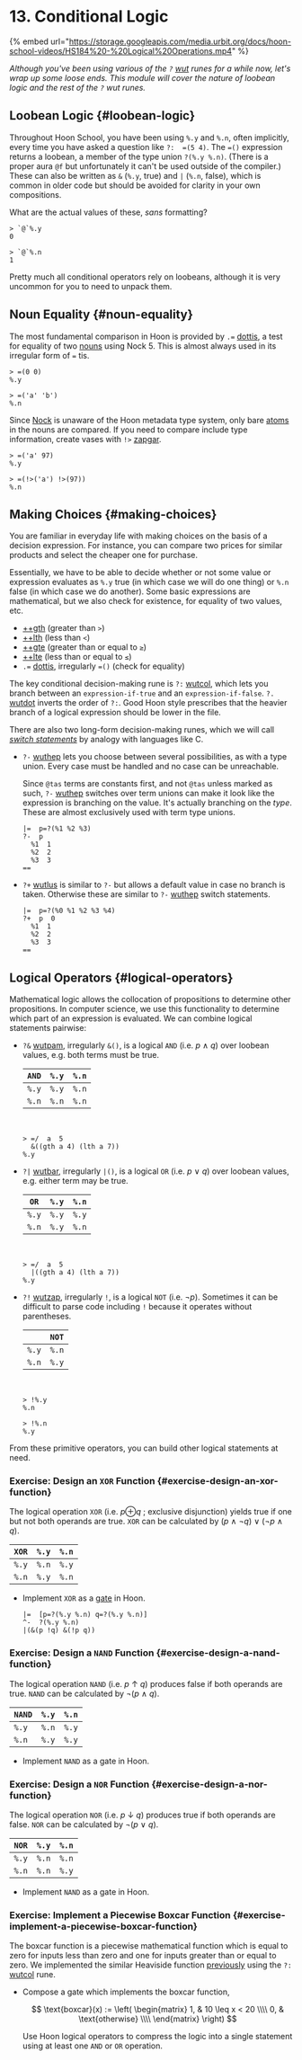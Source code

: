 # 13. Conditional Logic

{% embed url="https://storage.googleapis.com/media.urbit.org/docs/hoon-school-videos/HS184%20-%20Logical%20Operations.mp4" %}

_Although you've been using various of the `?` [wut](../../language/hoon/reference/rune/wut.md) runes for a while now, let's wrap up some loose ends. This module will cover the nature of loobean logic and the rest of the `?` wut runes._


## Loobean Logic {#loobean-logic}

Throughout Hoon School, you have been using `%.y` and `%.n`, often implicitly, every time you have asked a question like `?:  =(5 4)`. The `=()` expression returns a loobean, a member of the type union `?(%.y %.n)`. (There is a proper aura `@f` but unfortunately it can't be used outside of the compiler.)  These can also be written as `&` (`%.y`, true) and `|` (`%.n`, false), which is common in older code but should be avoided for clarity in your own compositions.

What are the actual values of these, _sans_ formatting?

```hoon
> `@`%.y
0

> `@`%.n
1
```

Pretty much all conditional operators rely on loobeans, although it is very uncommon for you to need to unpack them.


## Noun Equality {#noun-equality}

The most fundamental comparison in Hoon is provided by `.=` [dottis](../../language/hoon/reference/rune/dot.md#dottis), a test for equality of two [nouns](../../glossary/noun.md) using Nock 5. This is almost always used in its irregular form of `=` tis.

```hoon
> =(0 0)
%.y

> =('a' 'b')
%.n
```

Since [Nock](../../glossary/nock.md) is unaware of the Hoon metadata type system, only bare [atoms](../../glossary/atom.md) in the nouns are compared. If you need to compare include type information, create vases with `!>` [zapgar](../../language/hoon/reference/rune/zap.md#zapgar).

```hoon
> =('a' 97)
%.y

> =(!>('a') !>(97))
%.n
```


## Making Choices {#making-choices}

You are familiar in everyday life with making choices on the basis of a decision expression. For instance, you can compare two prices for similar products and select the cheaper one for purchase.

Essentially, we have to be able to decide whether or not some value or expression evaluates as `%.y` true (in which case we will do one thing) or `%.n` false (in which case we do another). Some basic expressions are mathematical, but we also check for existence, for equality of two values, etc.

- [++gth](../../language/hoon/reference/stdlib/1a.md#gth) (greater than `>`)
- [++lth](../../language/hoon/reference/stdlib/1a.md#lth) (less than `<`)  
- [++gte](../../language/hoon/reference/stdlib/1a.md#gte) (greater than or equal to `≥`)
- [++lte](../../language/hoon/reference/stdlib/1a.md#lte) (less than or equal to `≤`)
- `.=` [dottis](../../language/hoon/reference/rune/dot.md#dottis), irregularly `=()` (check for equality)

The key conditional decision-making rune is `?:` [wutcol](../../language/hoon/reference/rune/wut.md#wutcol), which lets you branch between an `expression-if-true` and an `expression-if-false`. `?.` [wutdot](../../language/hoon/reference/rune/wut.md#wutdot) inverts the order of `?:`. Good Hoon style prescribes that the heavier branch of a logical expression should be lower in the file.

There are also two long-form decision-making runes, which we will call [_switch statements_](https://en.wikipedia.org/wiki/Switch_statement) by analogy with languages like C.

- `?-` [wuthep](../../language/hoon/reference/rune/wut.md#wuthep) lets you choose between several possibilities, as with a type union. Every case must be handled and no case can be unreachable.

    Since `@tas` terms are constants first, and not `@tas` unless marked as such, `?-` [wuthep](../../language/hoon/reference/rune/wut.md#wuthep) switches over term unions can make it look like the expression is branching on the value. It's actually branching on the _type_. These are almost exclusively used with term type unions.

    ```hoon
    |=  p=?(%1 %2 %3)
    ?-  p
      %1  1
      %2  2
      %3  3
    ==
    ```

- `?+` [wutlus](../../language/hoon/reference/rune/wut.md#wutlus) is similar to `?-` but allows a default value in case no branch is taken. Otherwise these are similar to `?-` [wuthep](../../language/hoon/reference/rune/wut.md#wuthep) switch statements.

    ```hoon
    |=  p=?(%0 %1 %2 %3 %4)
    ?+  p  0
      %1  1
      %2  2
      %3  3
    ==
    ```

## Logical Operators {#logical-operators}

Mathematical logic allows the collocation of propositions to determine other propositions. In computer science, we use this functionality to determine which part of an expression is evaluated. We can combine logical statements pairwise:

- `?&` [wutpam](../../language/hoon/reference/rune/wut.md#wutpam), irregularly `&()`, is a logical `AND` (i.e. _p_ ∧ _q_) over loobean values, e.g. both terms must be true.

    |             `AND`            | `%.y` | `%.n` |
    |------------------------------|-------|-------|
    | `%.y` | `%.y` | `%.n` |
    | `%.n` | `%.n` | `%.n` |

    <br>

    ```hoon
    > =/  a  5
      &((gth a 4) (lth a 7))
    %.y
    ```

- `?|` [wutbar](../../language/hoon/reference/rune/wut.md#wutbar), irregularly `|()`, is a logical `OR` (i.e. _p_ ∨ _q_)  over loobean values, e.g. either term may be true.

    |             `OR`             | `%.y` | `%.n` |
    |------------------------------|-------|-------|
    | `%.y` | `%.y` | `%.y` |
    | `%.n` | `%.y` | `%.n` |

    <br>

    ```hoon
    > =/  a  5
      |((gth a 4) (lth a 7))
    %.y
    ```

- `?!` [wutzap](../../language/hoon/reference/rune/wut.md#wutzap), irregularly `!`, is a logical `NOT` (i.e. ¬*p*). Sometimes it can be difficult to parse code including `!` because it operates without parentheses.

    |                              | `NOT` |
    |------------------------------|-------|
    | `%.y` | `%.n` |
    | `%.n` | `%.y` |

    <br>

    ```hoon
    > !%.y
    %.n

    > !%.n
    %.y
    ```

From these primitive operators, you can build other logical statements at need.

### Exercise: Design an `XOR` Function {#exercise-design-an-xor-function}

The logical operation `XOR` (i.e. *p*⊕*q* ; exclusive disjunction) yields true if one but not both operands are true. `XOR` can be calculated by (_p_ ∧ ¬*q*) ∨ (¬*p* ∧ _q_).

|             `XOR`            | `%.y` | `%.n` |
|------------------------------|-------|-------|
| `%.y` | `%.n` | `%.y` |
| `%.n` | `%.y` | `%.n` |

- Implement `XOR` as a [gate](../../glossary/gate.md) in Hoon.

    ```hoon
    |=  [p=?(%.y %.n) q=?(%.y %.n)]
    ^-  ?(%.y %.n)
    |(&(p !q) &(!p q))
    ```

### Exercise: Design a `NAND` Function {#exercise-design-a-nand-function}

The logical operation `NAND` (i.e. _p_ ↑ _q_) produces false if both operands are true. `NAND` can be calculated by ¬(_p_ ∧ _q_).

|             `NAND`            | `%.y` | `%.n` |
|-------------------------------|-------|-------|
| `%.y`  | `%.n` | `%.y` |
| `%.n`  | `%.y` | `%.y` |

- Implement `NAND` as a gate in Hoon.

### Exercise: Design a `NOR` Function {#exercise-design-a-nor-function}

The logical operation `NOR` (i.e. _p_ ↓ _q_) produces true if both operands are false. `NOR` can be calculated by ¬(_p_ ∨ _q_).

|             `NOR`            | `%.y` | `%.n` |
|------------------------------|-------|-------|
| `%.y` | `%.n` | `%.n` |
| `%.n` | `%.n` | `%.y` |

- Implement `NAND` as a gate in Hoon.

### Exercise: Implement a Piecewise Boxcar Function {#exercise-implement-a-piecewise-boxcar-function}

The boxcar function is a piecewise mathematical function which is equal to zero for inputs less than zero and one for inputs greater than or equal to zero. We implemented the similar Heaviside function [previously](B-syntax.md) using the `?:` [wutcol](../../language/hoon/reference/rune/wut.md#wutcol) rune.

- Compose a gate which implements the boxcar function,

    $$
    \text{boxcar}(x)
    :=
    \left(
    \begin{matrix}
    1, & 10 \leq x < 20 \\\\
    0, & \text{otherwise} \\\\
    \end{matrix}
    \right)
    $$

    <!--
    $$
    \text{boxcar}(x)
    :=
    \begin{matrix}
    1, & 10 \leq x < 20 \\
    0, & \text{otherwise} \\
    \end{matrix}
    $$
    -->

    Use Hoon logical operators to compress the logic into a single statement using at least one `AND` or `OR` operation.
